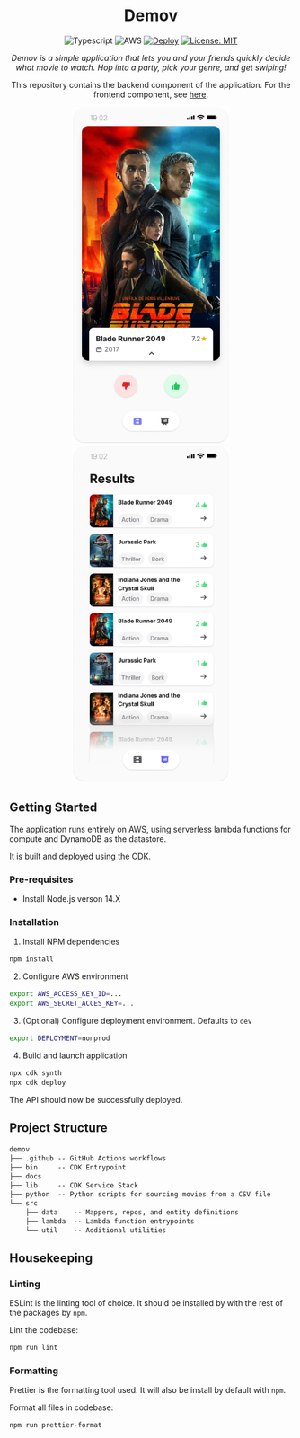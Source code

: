 <div align="center">

# Demov
![Typescript](https://img.shields.io/badge/TypeScript-007ACC?style=for-the-badge&logo=typescript&logoColor=white)
![AWS](https://img.shields.io/badge/Amazon_AWS-232F3E?style=for-the-badge&logo=amazon-aws&logoColor=white)
[![Deploy](https://github.com/cgund98/demov/actions/workflows/deploy.yaml/badge.svg)](https://github.com/cgund98/demov/actions/workflows/deploy.yaml)
[![License: MIT](https://img.shields.io/badge/License-MIT-yellow.svg)](https://opensource.org/licenses/MIT)

_Demov is a simple application that lets you and your friends quickly decide what movie to watch. Hop into a party, pick your genre, and get swiping!_

This repository contains the backend component of the application. For the frontend component, see [here](https://github.com/cgund98/demov-frontend).

<img src="./docs/Swiping.png" alt="swiping" height="600"/>
<img src="./docs/Stats.png" alt="stats" height="600"/>
</div>

## Getting Started

The application runs entirely on AWS, using serverless lambda functions for compute and DynamoDB as the datastore.

It is built and deployed using the CDK.

### Pre-requisites
* Install Node.js verson 14.X

### Installation
1. Install NPM dependencies
```bash
npm install
```

2. Configure AWS environment
```bash
export AWS_ACCESS_KEY_ID=...
export AWS_SECRET_ACCES_KEY=...
```

3. (Optional) Configure deployment environment.  Defaults to `dev`
```bash
export DEPLOYMENT=nonprod
```

4. Build and launch application
```bash
npx cdk synth
npx cdk deploy
```

The API should now be successfully deployed.

## Project Structure
```
demov
├── .github -- GitHub Actions workflows
├── bin     -- CDK Entrypoint
├── docs
├── lib     -- CDK Service Stack
├── python  -- Python scripts for sourcing movies from a CSV file
└── src
    ├── data    -- Mappers, repos, and entity definitions
    ├── lambda  -- Lambda function entrypoints
    └── util    -- Additional utilities
```

## Housekeeping

### Linting
ESLint is the linting tool of choice. It should be installed by with the rest of the packages by `npm`.

Lint the codebase:
```bash
npm run lint
```

### Formatting
Prettier is the formatting tool used. It will also be install by default with `npm`.

Format all files in codebase:
```bash
npm run prettier-format
```